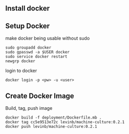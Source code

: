 ## Install docker

## Setup Docker

make docker being usable without sudo

```
sudo groupadd docker
sudo gpasswd -a $USER docker
sudo service docker restart
newgrp docker
```

login to docker

```
docker login -p <pw> -u <user>
```

## Create Docker Image

Build, tag, push image

```
docker build -f deployment/Dockerfile.mb .
docker tag cc5e9513e72c levinb/machine-culture:0.2.1
docker push levinb/machine-culture:0.2.1
```
